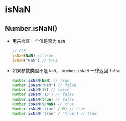 # isNaN

## Number.isNaN()

+ 用来检查一个值是否为 `NaN`

  ```js
  // ES5
  isNaN(NaN) // true
  isNaN("NaN") // true
  ```

+ 如果参数类型不是 `NaN`， `Number.isNaN` 一律返回 `false`

  ```js
  Number.isNaN(NaN) // true
  Number.isNaN("NaN") // false
  Number.isNaN(15) // false
  Number.isNaN('15') // false
  Number.isNaN(true) // false
  Number.isNaN(9/NaN) // true
  Number.isNaN('true' / 0) // true
  Number.isNaN('true' / 'true') // true
  ```
